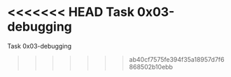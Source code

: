 <<<<<<< HEAD
Task 0x03-debugging
=======
Task 0x03-debugging
>>>>>>> ab40cf7575fe394f35a18957d7f6868502b10ebb
